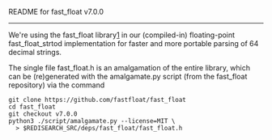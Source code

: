 README for fast_float v7.0.0

----------------------------------------------

We're using the fast_float library[1] in our (compiled-in)
floating-point fast_float_strtod implementation for faster and more
portable parsing of 64 decimal strings.

The single file fast_float.h is an amalgamation of the entire library,
which can be (re)generated with the amalgamate.py script (from the
fast_float repository) via the command

```
git clone https://github.com/fastfloat/fast_float
cd fast_float
git checkout v7.0.0
python3 ./script/amalgamate.py --license=MIT \
  > $REDISEARCH_SRC/deps/fast_float/fast_float.h
```

[1]: https://github.com/fastfloat/fast_float
